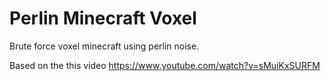# Perlin Minecraft Voxel

Brute force voxel minecraft using perlin noise.

Based on the this video https://www.youtube.com/watch?v=sMuiKxSURFM
